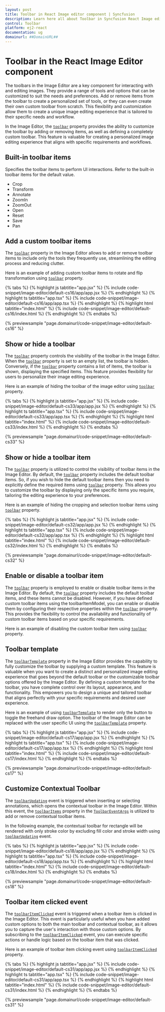 ```yaml
---
layout: post
title: Toolbar in React Image editor component | Syncfusion
description: Learn here all about Toolbar in Syncfusion React Image editor component of Syncfusion Essential JS 2 and more.
control: Toolbar 
platform: ej2-react
documentation: ug
domainurl: ##DomainURL##
---
```


# Toolbar in the React Image Editor component

The toolbars in the Image Editor are a key component for interacting with and editing images. They provide a range of tools and options that can be customized to suit the needs and preferences. Add or remove items from the toolbar to create a personalized set of tools, or they can even create their own custom toolbar from scratch. This flexibility and customization allow them to create a unique image editing experience that is tailored to their specific needs and workflow. 

In the Image Editor, the [`toolbar`](https://ej2.syncfusion.com/react/documentation/api/image-editor/#toolbar) property provides the ability to customize the toolbar by adding or removing items, as well as defining a completely custom toolbar. This feature is valuable for creating a personalized image editing experience that aligns with specific requirements and workflows. 

## Built-in toolbar items

Specifies the toolbar items to perform UI interactions. Refer to the built-in toolbar items for the default value.

* Crop
* Transform
* Annotate
* ZoomIn
* ZoomOut
* Open
* Reset
* Save
* Pan

## Add a custom toolbar items

The [`toolbar`](https://ej2.syncfusion.com/react/documentation/api/image-editor/#toolbar) property in the Image Editor allows to add or remove toolbar items to include only the tools they frequently use, streamlining the editing process and reducing clutter. 

Here is an example of adding custom toolbar items to rotate and flip transformation using [`toolbar`](https://ej2.syncfusion.com/react/documentation/api/image-editor/#toolbar) property. 

{% tabs %}
{% highlight js tabtitle="app.jsx" %}
{% include code-snippet/image-editor/default-cs16/app/app.jsx %}
{% endhighlight %}
{% highlight ts tabtitle="app.tsx" %}
{% include code-snippet/image-editor/default-cs16/app/app.tsx %}
{% endhighlight %}
{% highlight html tabtitle="index.html" %}
{% include code-snippet/image-editor/default-cs16/index.html %}
{% endhighlight %}
{% endtabs %}
        
{% previewsample "page.domainurl/code-snippet/image-editor/default-cs16" %}

## Show or hide a toolbar 

The [`toolbar`](https://ej2.syncfusion.com/react/documentation/api/image-editor/#toolbar) property controls the visibility of the toolbar in the Image Editor. When the [`toolbar`](https://ej2.syncfusion.com/react/documentation/api/image-editor/#toolbar) property is set to an empty list, the toolbar is hidden. Conversely, if the [`toolbar`](https://ej2.syncfusion.com/react/documentation/api/image-editor/#toolbar) property contains a list of items, the toolbar is shown, displaying the specified items. This feature provides flexibility for users to personalize their image editing experience. 

Here is an example of hiding the toolbar of the image editor using [`toolbar`](https://ej2.syncfusion.com/react/documentation/api/image-editor/#toolbar) property.

{% tabs %}
{% highlight js tabtitle="app.jsx" %}
{% include code-snippet/image-editor/default-cs33/app/app.jsx %}
{% endhighlight %}
{% highlight ts tabtitle="app.tsx" %}
{% include code-snippet/image-editor/default-cs33/app/app.tsx %}
{% endhighlight %}
{% highlight html tabtitle="index.html" %}
{% include code-snippet/image-editor/default-cs33/index.html %}
{% endhighlight %}
{% endtabs %}
        
{% previewsample "page.domainurl/code-snippet/image-editor/default-cs33" %}

## Show or hide a toolbar item

The [`toolbar`](https://ej2.syncfusion.com/react/documentation/api/image-editor/#toolbar) property is utilized to control the visibility of toolbar items in the Image Editor. By default, the [`toolbar`](https://ej2.syncfusion.com/react/documentation/api/image-editor/#toolbar) property includes the default toolbar items. So, if you wish to hide the default toolbar items then you need to explicitly define the required items using [`toolbar`](https://ej2.syncfusion.com/react/documentation/api/image-editor/#toolbar) property. This allows you to customize the toolbar by displaying only the specific items you require, tailoring the editing experience to your preferences.

Here is an example of hiding the cropping and selection toolbar items using [`toolbar`](https://ej2.syncfusion.com/react/documentation/api/image-editor/#toolbar) property.

{% tabs %}
{% highlight js tabtitle="app.jsx" %}
{% include code-snippet/image-editor/default-cs32/app/app.jsx %}
{% endhighlight %}
{% highlight ts tabtitle="app.tsx" %}
{% include code-snippet/image-editor/default-cs32/app/app.tsx %}
{% endhighlight %}
{% highlight html tabtitle="index.html" %}
{% include code-snippet/image-editor/default-cs32/index.html %}
{% endhighlight %}
{% endtabs %}
        
{% previewsample "page.domainurl/code-snippet/image-editor/default-cs32" %}

## Enable or disable a toolbar item

The [`toolbar`](https://ej2.syncfusion.com/react/documentation/api/image-editor/#toolbar) property is employed to enable or disable toolbar items in the Image Editor. By default, the [`toolbar`](https://ej2.syncfusion.com/react/documentation/api/image-editor/#toolbar) property includes the default toolbar items, and these items cannot be disabled. However, if you have defined custom toolbar items using the toolbarItemModel, you can enable or disable them by configuring their respective properties within the [`toolbar`](https://ej2.syncfusion.com/react/documentation/api/image-editor/#toolbar) property. This provides the flexibility to control the availability and functionality of custom toolbar items based on your specific requirements. 

Here is an example of disabling the custom toolbar item using [`toolbar`](https://ej2.syncfusion.com/react/documentation/api/image-editor/#toolbar) property.

## Toolbar template

The [`toolbarTemplate`](https://ej2.syncfusion.com/react/documentation/api/image-editor/#toolbartemplate) property in the Image Editor provides the capability to fully customize the toolbar by supplying a custom template. This feature is valuable when you want to create a distinct and personalized image editing experience that goes beyond the default toolbar or the customizable toolbar options offered by the Image Editor. By defining a custom template for the toolbar, you have complete control over its layout, appearance, and functionality. This empowers you to design a unique and tailored toolbar that aligns perfectly with your specific requirements and desired user experience. 

Here is an example of using [`toolbarTemplate`](https://ej2.syncfusion.com/react/documentation/api/image-editor/#toolbartemplate) to render only the button to toggle the freehand draw option. 
The toolbar of the Image Editor can be replaced with the user specific UI using the [`toolbarTemplate`](https://ej2.syncfusion.com/react/documentation/api/image-editor/#toolbartemplate) property.

{% tabs %}
{% highlight js tabtitle="app.jsx" %}
{% include code-snippet/image-editor/default-cs17/app/app.jsx %}
{% endhighlight %}
{% highlight ts tabtitle="app.tsx" %}
{% include code-snippet/image-editor/default-cs17/app/app.tsx %}
{% endhighlight %}
{% highlight html tabtitle="index.html" %}
{% include code-snippet/image-editor/default-cs17/index.html %}
{% endhighlight %}
{% endtabs %}
        
{% previewsample "page.domainurl/code-snippet/image-editor/default-cs17" %}

## Customize Contextual Toolbar

The [`toolbarUpdating`](https://ej2.syncfusion.com/react/documentation/api/image-editor/#toolbarupdating) event is triggered when inserting or selecting annotations, which opens the contextual toolbar in the Image Editor. Within this event, the [`toolbarItems`](https://helpej2.syncfusion.com/react/documentation/api/image-editor/toolbarEventArgs/#toolbaritems) property in the [`ToolbarEventArgs`](https://helpej2.syncfusion.com/react/documentation/api/image-editor/toolbarEventArgs/) is utilized to add or remove contextual toolbar items.

In the following example, the contextual toolbar for rectangle will be rendered with only stroke color by excluding fill color and stroke width using [`toolbarUpdating`](https://ej2.syncfusion.com/react/documentation/api/image-editor/#toolbarupdating) event.

{% tabs %}
{% highlight js tabtitle="app.jsx" %}
{% include code-snippet/image-editor/default-cs18/app/app.jsx %}
{% endhighlight %}
{% highlight ts tabtitle="app.tsx" %}
{% include code-snippet/image-editor/default-cs18/app/app.tsx %}
{% endhighlight %}
{% highlight html tabtitle="index.html" %}
{% include code-snippet/image-editor/default-cs18/index.html %}
{% endhighlight %}
{% endtabs %}
        
{% previewsample "page.domainurl/code-snippet/image-editor/default-cs18" %}

## Toolbar item clicked event 

The [`toolbarItemClicked`](https://helpej2.syncfusion.com/react/documentation/api/image-editor/#toolbaritemclicked) event is triggered when a toolbar item is clicked in the Image Editor. This event is particularly useful when you have added custom options to both the main toolbar and contextual toolbar, as it allows you to capture the user's interaction with those custom options. By subscribing to the [`toolbarItemClicked`](https://helpej2.syncfusion.com/react/documentation/api/image-editor/#toolbaritemclicked) event, you can execute specific actions or handle logic based on the toolbar item that was clicked.

Here is an example of toolbar item clicking event using [`toolbarItemClicked`](https://ej2.syncfusion.com/react/documentation/api/image-editor/#toolbarItemClicked) property. 

{% tabs %}
{% highlight js tabtitle="app.jsx" %}
{% include code-snippet/image-editor/default-cs31/app/app.jsx %}
{% endhighlight %}
{% highlight ts tabtitle="app.tsx" %}
{% include code-snippet/image-editor/default-cs31/app/app.tsx %}
{% endhighlight %}
{% highlight html tabtitle="index.html" %}
{% include code-snippet/image-editor/default-cs31/index.html %}
{% endhighlight %}
{% endtabs %}
        
{% previewsample "page.domainurl/code-snippet/image-editor/default-cs31" %}
